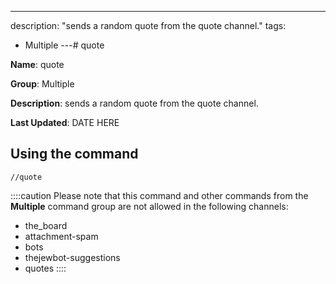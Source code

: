 ---
description: "sends a random quote from the quote channel."
tags:
  - Multiple
---# quote

**Name**: quote

**Group**: Multiple

**Description**: sends a random quote from the quote channel.

**Last Updated**: DATE HERE

## Using the command

    //quote

::::caution Please note that this command and other commands from the **Multiple** command group are not allowed in the following channels:
- the_board
- attachment-spam
- bots
- thejewbot-suggestions
- quotes
::::